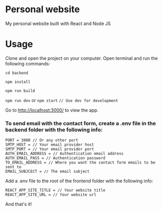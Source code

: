 # Personal website
My personal website built with React and Node JS

# Usage

Clone and open the project on your computer.
Open terminal and run the following commands:

`cd backend`

`npm install`

`npm run build`

`npm run dev` or `npm start` `// Use dev for development`

Go to [http://localhost:3000/](http://localhost:3000/) to view the app.

### To send email with the contact form, create a .env file in the backend folder with the following info:

```
PORT = 3000 // Or any other port
SMTP_HOST = // Your email provider host
SMTP_PORT = // Your email provider port
AUTH_EMAIL_ADDRESS = // Authentication email address
AUTH_EMAIL_PASS = // Authentication password
TO_EMAIL_ADDRESS = // Where you want the contact form emails to be sent to
EMAIL_SUBJCECT = // The email subject
```

Add a .env file to the root of the frontend folder with the following info:

```
REACT_APP_SITE_TITLE = // Your website title
REACT_APP_SITE_URL = // Your website url
```

And that's it!